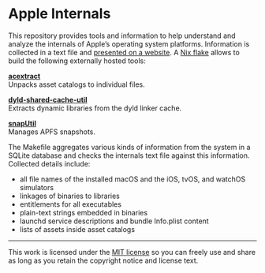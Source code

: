 Apple Internals
===============

This repository provides tools and information to help understand and analyze the internals 
of Apple’s operating system platforms. Information is collected in a text file and 
[presented on a website](https://mroi.github.io/apple-internals). A [Nix 
flake](https://github.com/tweag/rfcs/blob/flakes/rfcs/0049-flakes.md) allows to build the 
following externally hosted tools:

[**acextract**](https://github.com/bartoszj/acextract)  
Unpacks asset catalogs to individual files.

[**dyld-shared-cache-util**](https://github.com/antons/dyld-shared-cache-big-sur)  
Extracts dynamic libraries from the dyld linker cache.

[**snapUtil**](https://github.com/ahl/apfs)  
Manages APFS snapshots.

The Makefile aggregates various kinds of information from the system in a SQLite database 
and checks the internals text file against this information. Collected details include:

* all file names of the installed macOS and the iOS, tvOS, and watchOS simulators
* linkages of binaries to libraries
* entitlements for all executables
* plain-text strings embedded in binaries
* launchd service descriptions and bundle Info.plist content
* lists of assets inside asset catalogs

___
This work is licensed under the [MIT license](https://mit-license.org) so you can freely use 
and share as long as you retain the copyright notice and license text.
